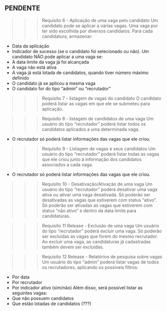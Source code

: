 ## PENDENTE

>>> Requisito 6 - Aplicação de uma vaga pelo candidato
Um candidato pode se aplicar a várias vagas. Uma vaga por ter sido escolhida por diversos candidatos.
Para cada candidatura, armazenar:
- Data da aplicação
- Indicador de sucesso (se o candidato foi selecionado ou não).
Um candidato NÃO pode aplicar a uma vaga se:
- A data limite da vaga já foi alcançada
- A vaga não está ativa
- A vaga já está lotada de candidatos, quando tiver número máximo definido
- O candidato já se aplicou a mesma vaga
- O candidato for do tipo “admin” ou “recrutador”

>>> Requisito 7 - listagem de vagas do candidato
O candidato poderá listar as vagas em que ele se submeteu para aplicação.

>>> Requisito 8 - listagem de candidatos de uma vaga
Um usuário do tipo “recrutador” poderá listar todos os candidatos aplicados a uma determinada vaga.
- O recrutador só poderá listar informações das vagas que ele criou.

>>> Requisito 9 - Listagem de vagas e seus candidatos
Um usuário do tipo “recrutador” poderá listar todas as vagas que ele criou junto à informação dos candidatos associados a cada vaga.
- O recrutador só poderá listar informações das vagas que ele criou.

>>> Requisito 10 - Desativação/Ativação de uma vaga
Um usuário do tipo “recrutador” poderá desativar uma vaga ativa ou ativar uma vaga desativada.
Só poderão ser desativadas as vagas que estiverem com status “ativo”.
Só poderão ser ativadas as vagas que estiverem com status “não ativo” e dentro da data limite para candidaturas.

>>> Requisito 11 Release - Exclusão de uma vaga
Um usuário do tipo “recrutador” poderá excluir uma vaga. Só poderão ser excluídas as vagas que forem do mesmo recrutador.
Ao excluir uma vaga, as candidaturas já cadastradas também devem ser excluídas.

>>> Requisito 12 Release - Relatórios de pesquisa sobre vagas
Um usuário do tipo “admin” poderá listar vagas de todos os recrutadores, aplicando os possíveis filtros:
- Por data
- Por recrutador
- Por indicador ativo (sim/não)
Além disso, será possível listar as seguintes vagas:
- Que não possuem candidatos
- Que estão lotadas de candidatos (???)
